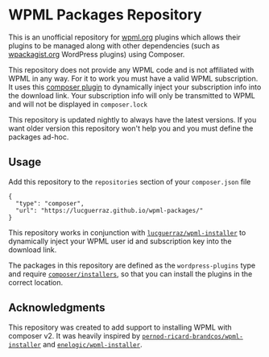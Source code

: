 # WPML Packages Repository

This is an unofficial repository for [wpml.org](https://wpml.org) plugins which allows their plugins to be managed along with other dependencies (such as [wpackagist.org](https://wpackagist.org) WordPress plugins) using Composer.

This repository does not provide any WPML code and is not affiliated with WPML in any way. For it to work you must have a valid WPML subscription. It uses this [composer plugin](https://github.com/lucguerraz/wpml-installer) to dynamically inject your subscription info into the download link. Your subscription info will only be transmitted to WPML and will not be displayed in `composer.lock`

This repository is updated nightly to always have the latest versions. If you want older version this repository won't help you and you must define the packages ad-hoc.

## Usage

Add this repository to the `repositories` section of your `composer.json` file

```
{
  "type": "composer",
  "url": "https://lucguerraz.github.io/wpml-packages/"
}
```

This repository works in conjunction with [`lucguerraz/wpml-installer`](https://github.com/lucguerraz/wpml-installer) to dynamically inject your WPML user id and subscription key into the download link.


The packages in this repository are defined as the `wordpress-plugins` type and require [`composer/installers`](https://packagist.org/packages/composer/installers), so that you can install the plugins in the correct location.

## Acknowledgments

This repository was created to add support to installing WPML with composer v2. It was heavily inspired by [`pernod-ricard-brandcos/wpml-installer`](https://bitbucket.org/pernod-ricard-brandcos/wpml-installer) and [`enelogic/wpml-installer`](https://github.com/enelogic/wpml-installer).
